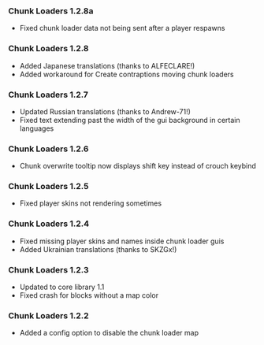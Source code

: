 ### Chunk Loaders 1.2.8a
- Fixed chunk loader data not being sent after a player respawns

### Chunk Loaders 1.2.8
- Added Japanese translations (thanks to ALFECLARE!)
- Added workaround for Create contraptions moving chunk loaders

### Chunk Loaders 1.2.7
- Updated Russian translations (thanks to Andrew-71!)
- Fixed text extending past the width of the gui background in certain languages

### Chunk Loaders 1.2.6
- Chunk overwrite tooltip now displays shift key instead of crouch keybind

### Chunk Loaders 1.2.5
- Fixed player skins not rendering sometimes

### Chunk Loaders 1.2.4
- Fixed missing player skins and names inside chunk loader guis
- Added Ukrainian translations (thanks to SKZGx!)

### Chunk Loaders 1.2.3
- Updated to core library 1.1
- Fixed crash for blocks without a map color

### Chunk Loaders 1.2.2
- Added a config option to disable the chunk loader map
